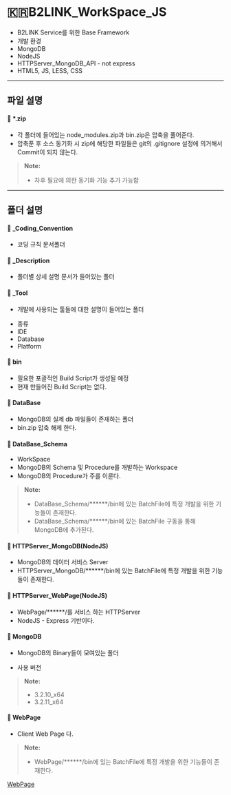 :kr:**B2LINK_WorkSpace_JS**
===================

* B2LINK Service를 위한 Base Framework
* 개발 환경
 * MongoDB
 * NodeJS
 * HTTPServer_MongoDB_API - not express
 * HTML5, JS, LESS, CSS


-------------
파일 설명
-------------

#### :file_folder: *.zip
 - 각 폴더에 들어있는 node_modules.zip과 bin.zip은 압축을 풀어준다.
 - 압축푼 후 소스 동기화 시 zip에 해당한 파일들은 git의 .gitignore 설정에 의거해서 Commit이 되지 않는다.

> **Note:**
> - 차후 필요에 의한 동기화 기능 추가 가능함

-------------
폴더 설명
-------------

#### :open_file_folder: _Coding_Convention
 - 코딩 규칙 문서폴더


#### :open_file_folder: _Description
 - 폴더별 상세 설명 문서가 들어있는 폴더


#### :open_file_folder: _Tool
 - 개발에 사용되는 툴들에 대한 설명이 들어있는 폴더
 * 종류
  * IDE
  * Database
  * Platform


#### :open_file_folder: bin
 - 필요한 포괄적인 Build Script가 생성될 예정
 - 현재 만들어진 Build Script는 없다.


#### :open_file_folder: DataBase
 - MongoDB의 실제 db 파일들이 존재하는 폴더
 - bin.zip 압축 해제 한다.


#### :open_file_folder: DataBase_Schema
 - WorkSpace
 - MongoDB의 Schema 및 Procedure를 개발하는 Workspace
 - MongoDB의 Procedure가 주를 이룬다.

> **Note:**
> - DataBase_Schema/******/bin에 있는 BatchFile에 특정 개발을 위한 기능들이 존재한다.
> - DataBase_Schema/******/bin에 있는 BatchFile 구동을 통해 MongoDB에 추가된다.


#### :open_file_folder: HTTPServer_MongoDB(NodeJS)
 - MongoDB의 데이터 서비스 Server
 - HTTPServer_MongoDB/******/bin에 있는 BatchFile에 특정 개발을 위한 기능들이 존재한다.


#### :open_file_folder: HTTPServer_WebPage(NodeJS)
 - WebPage/******/를 서비스 하는 HTTPServer
 - NodeJS - Express 기반이다.


#### :open_file_folder: MongoDB
 - MongoDB의 Binary들이 모여있는 폴더

 - 사용 버전

> **Note:**
> - 3.2.10_x64
> - 3.2.11_x64


#### :open_file_folder: WebPage
 - Client Web Page 다.

> **Note:**
> - WebPage/******/bin에 있는 BatchFile에 특정 개발을 위한 기능들이 존재한다.

[WebPage](https://github.com/thdtjsdn/B2LINK_WorkSpace_JS/blob/master/WebPage/root/README.md)